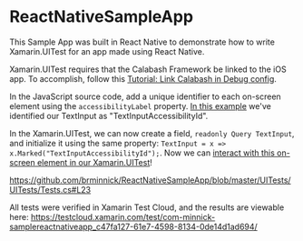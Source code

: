 # ReactNativeSampleApp

This Sample App was built in React Native to demonstrate how to write Xamarin.UITest for an app made using React Native.

Xamarin.UITest requires that the Calabash Framework be linked to the iOS app. To accomplish, follow this [Tutorial: Link Calabash in Debug config](https://github.com/calabash/calabash-ios/wiki/Tutorial%3A-Link-Calabash-in-Debug-config).

In the JavaScript source code, add a unique identifier to each on-screen element using the `accessibilityLabel` property. [In this example](https://github.com/brminnick/ReactNativeSampleApp/blob/master/index.ios.js#L31) we've identified our TextInput as "TextInputAccessibilityId".

In the Xamarin.UITest, we can now create a field, `readonly Query TextInput`, and initialize it using the same property: `TextInput = x => x.Marked("TextInputAccessibilityId");`. Now we can [interact with this on-screen element in our Xamarin.UITest](https://github.com/brminnick/ReactNativeSampleApp/blob/master/UITests/UITests/Tests.cs#L45)!

https://github.com/brminnick/ReactNativeSampleApp/blob/master/UITests/UITests/Tests.cs#L23

All tests were verified in Xamarin Test Cloud, and the results are viewable here:
https://testcloud.xamarin.com/test/com-minnick-samplereactnativeapp_c47fa127-61e7-4598-8134-0de14d1ad694/
